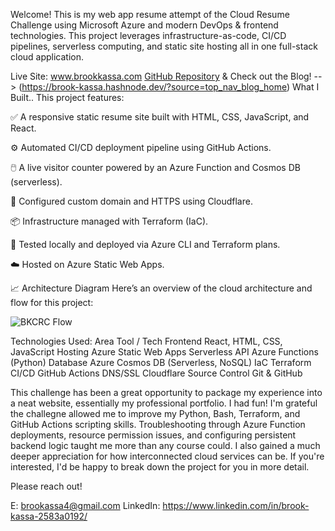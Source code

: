 Welcome! This is my web app resume attempt of the Cloud Resume Challenge using Microsoft Azure and modern DevOps & frontend technologies. This project leverages infrastructure-as-code, CI/CD pipelines, serverless computing, and static site hosting all in one full-stack cloud application.

Live Site: www.brookkassa.com
[GitHub Repository](https://github.com/brook-kassa/bkazure-resume)
& Check out the Blog! --> (https://brook-kassa.hashnode.dev/?source=top_nav_blog_home)
What I Built.. This project features:

✅ A responsive static resume site built with HTML, CSS, JavaScript, and React.

⚙️ Automated CI/CD deployment pipeline using GitHub Actions.

🖱️ A live visitor counter powered by an Azure Function and Cosmos DB (serverless).

🔐 Configured custom domain and HTTPS using Cloudflare.

📦 Infrastructure managed with Terraform (IaC).

🧪 Tested locally and deployed via Azure CLI and Terraform plans.

☁️ Hosted on Azure Static Web Apps.

📈 Architecture Diagram
Here’s an overview of the cloud architecture and flow for this project:

![BKCRC Flow](https://github.com/user-attachments/assets/278a0824-bbfe-475c-8965-46da9849a4af)


Technologies Used:
Area	Tool / Tech
Frontend	React, HTML, CSS, JavaScript
Hosting	Azure Static Web Apps
Serverless API	Azure Functions (Python)
Database	Azure Cosmos DB (Serverless, NoSQL)
IaC	Terraform
CI/CD	GitHub Actions
DNS/SSL	Cloudflare
Source Control	Git & GitHub


This challenge has been a great opportunity to package my experience into a neat website, essentially my professional portfolio. I had fun! I'm grateful the challegne allowed me to improve my Python, Bash, Terraform, and GitHub Actions scripting skills. Troubleshooting through Azure Function deployments, resource permission issues, and configuring persistent backend logic taught me more than any course could. I also gained a much deeper appreciation for how interconnected cloud services can be. If you're interested, I'd be happy to break down the project for you in more detail. 

Please reach out!

E: brookassa4@gmail.com
LinkedIn: https://www.linkedin.com/in/brook-kassa-2583a0192/

